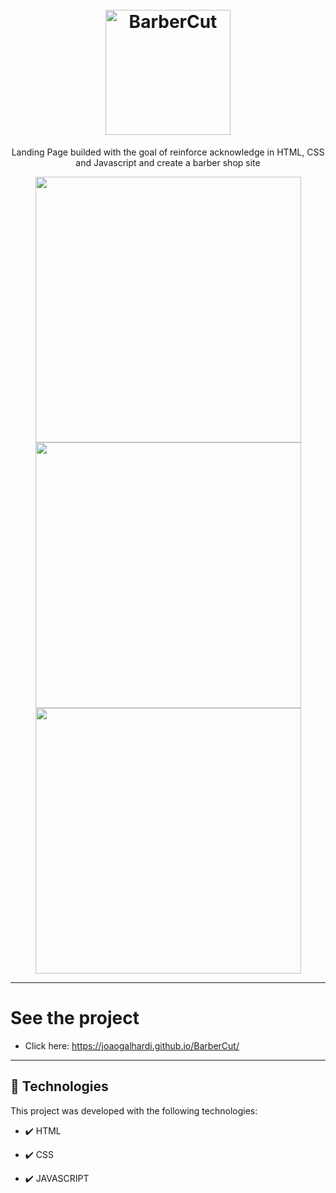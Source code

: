 <h1 align="center">
<br>
  <img src="" alt="BarberCut" width="200">
<br>
</h1>

<p align="center">Landing Page builded with the goal of reinforce acknowledge in HTML, CSS and Javascript and create a barber shop site</p>

<div align="center" >
  <img src="" alt="" height="425">
  <img src="" alt="" height="425">
  <img src="" alt="" height="425">
</div>

---

# See the project

- Click here: https://joaogalhardi.github.io/BarberCut/


---


## 🚀 Technologies

This project was developed with the following technologies:

- ✔️ HTML

- ✔️ CSS

- ✔️ JAVASCRIPT
